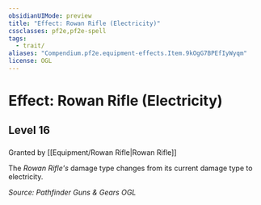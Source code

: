 ```yaml
---
obsidianUIMode: preview
title: "Effect: Rowan Rifle (Electricity)"
cssclasses: pf2e,pf2e-spell
tags:
  - trait/
aliases: "Compendium.pf2e.equipment-effects.Item.9kOgG7BPEfIyWyqm"
license: OGL
---
```

# Effect: Rowan Rifle (Electricity)
## Level 16
### 






Granted by [[Equipment/Rowan Rifle|Rowan Rifle]]

The _Rowan Rifle's_ damage type changes from its current damage type to electricity.

*Source: Pathfinder Guns & Gears*
*OGL*